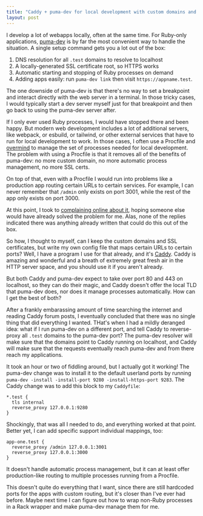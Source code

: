 ```yaml
---
title: "Caddy + puma-dev for local development with custom domains and HTTPS"
layout: post
---
```


I develop a lot of webapps locally, often at the same time. For Ruby-only applications, [puma-dev][] is by far the most convenient way to handle the situation. A single setup command gets you a lot out of the box:

1. DNS resolution for all `.test` domains to resolve to localhost
1. A locally-generated SSL certificate root, so HTTPS works
1. Automatic starting and stopping of Ruby processes on demand
1. Adding apps easily: run `puma-dev link` then visit `https://appname.test`.

The one downside of puma-dev is that there's no way to set a breakpoint and interact directly with the web server in a terminal. In those tricky cases, I would typically start a dev server myself just for that breakpoint and then go back to using the puma-dev server after.

If I only ever used Ruby processes, I would have stopped there and been happy. But modern web development includes a lot of additional servers, like webpack, or esbuild, or tailwind, or other external services that have to run for local development to work. In those cases, I often use a Procfile and [overmind][] to manage the set of processes needed for local development. The problem with using a Procfile is that it removes all of the benefits of puma-dev: no more custom domain, no more automatic process management, no more SSL certs.

On top of that, even with a Procfile I would run into problems like a production app routing certain URLs to certain services. For example, I can never remember that `/admin` only exists on port 3001, while the rest of the app only exists on port 3000.

At this point, I took to [complaining online about it][1], hoping someone else would have already solved the problem for me. Alas, none of the replies indicated there was anything already written that could do this out of the box.

So how, I thought to myself, can I keep the custom domains and SSL certificates, but write my own config file that maps certain URLs to certain ports? Well, I have a program I use for that already, and it's [Caddy][]. Caddy is amazing and wonderful and a breath of extremely great fresh air in the HTTP server space, and you should use it if you aren't already.

But both Caddy and puma-dev expect to take over port 80 and 443 on localhost, so they can do their magic, and Caddy doesn't offer the local TLD that puma-dev does, nor does it manage processes automatically. How can I get the best of both?

After a frankly embarassing amount of time searching the internet and reading Caddy forum posts, I eventually concluded that there was no single thing that did everything I wanted. THat's when I had a mildly deranged idea: what if I run puma-dev on a different port, and tell Caddy to reverse-proxy all `.test` domains to the puma-dev port? The puma-dev resolver will make sure that the domains point to Caddy running on localhost, and Caddy will make sure that the requests eventually reach puma-dev and from there reach my applications.

It took an hour or two of fiddling around, but I actually got it working! The puma-dev change was to install it to the default userland ports by running `puma-dev -install -install-port 9280 -install-https-port 9283`. The Caddy change was to add this block to my `Caddyfile`:

```Caddyfile
*.test {
  tls internal
  reverse_proxy 127.0.0.1:9280
}
```

Shockingly, that was all I needed to do, and everything worked at that point. Better yet, I can add specific support individual mappings, too:

```Caddyfile
app-one.test {
  reverse_proxy /admin 127.0.0.1:3001
  reverse_proxy 127.0.0.1:3000
}
```

It doesn't handle automatic process management, but it can at least offer production-like routing to multiple processes running from a Procfile.

This doesn't quite do everything that I want, since there are still hardcoded ports for the apps with custom routing, but it's closer than I've ever had before. Maybe next time I can figure out how to wrap non-Ruby processes in a Rack wrapper and make puma-dev manage them for me.

[1]: https://fiasco.social/@indirect/109927615725945076
[puma-dev]: https://github.com/puma/puma-dev
[overmind]: https://github.com/DarthSim/overmind
[Caddy]: https://caddyserver.com/
